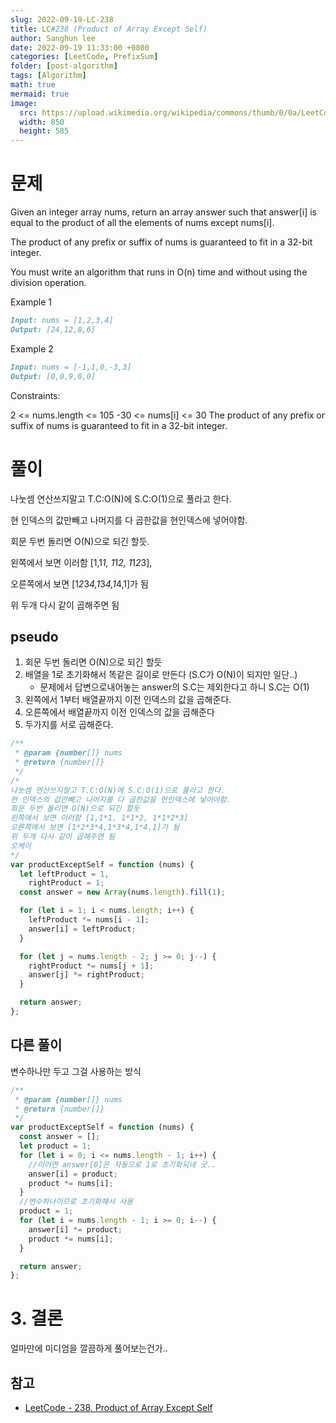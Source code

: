 ```yaml
---
slug: 2022-09-19-LC-238
title: LC#238 (Product of Array Except Self)
author: Sanghun lee
date: 2022-09-19 11:33:00 +0800
categories: [LeetCode, PrefixSum]
folder: [post-algorithm]
tags: [Algorithm]
math: true
mermaid: true
image:
  src: https://upload.wikimedia.org/wikipedia/commons/thumb/0/0a/LeetCode_Logo_black_with_text.svg/640px-LeetCode_Logo_black_with_text.svg.png
  width: 850
  height: 585
---
```


# 문제

Given an integer array nums, return an array answer such that answer[i] is equal to the product of all the elements of nums except nums[i].

The product of any prefix or suffix of nums is guaranteed to fit in a 32-bit integer.

You must write an algorithm that runs in O(n) time and without using the division operation.

Example 1

```md
Input: nums = [1,2,3,4]
Output: [24,12,8,6]
```

Example 2

```md
Input: nums = [-1,1,0,-3,3]
Output: [0,0,9,0,0]
```

Constraints:

2 <= nums.length <= 105
-30 <= nums[i] <= 30
The product of any prefix or suffix of nums is guaranteed to fit in a 32-bit integer.

# 풀이

나눗셈 연산쓰지말고 T.C:O(N)에 S.C:O(1)으로 풀라고 한다.

현 인덱스의 값만빼고 나머지를 다 곱한값을 현인덱스에 넣어야함.

회문 두번 돌리면 O(N)으로 되긴 할듯.

왼쪽에서 보면 이러함 [1,1*1, 1*1*2, 1*1*2*3],

오른쪽에서 보면 [1*2*3*4,1*3*4,1*4,1]가 됨

위 두개 다시 같이 곱해주면 됨

## pseudo

1. 회문 두번 돌리면 O(N)으로 되긴 할듯
2. 배열을 1로 초기화해서 똑같은 길이로 만든다 (S.C가 O(N)이 되지만 일단..)
   - 문제에서 답변으로내어놓는 answer의 S.C는 제외한다고 하니 S.C는 O(1)
3. 왼쪽에서 1부터 배열끝까지 이전 인덱스의 값을 곱해준다.
4. 오른쪽에서 배열끝까지 이전 인덱스의 값을 곱해준다
5. 두가지를 서로 곱해준다.

```javascript
/**
 * @param {number[]} nums
 * @return {number[]}
 */
/*
나눗셈 연산쓰지말고 T.C:O(N)에 S.C:O(1)으로 풀라고 한다.
현 인덱스의 값만빼고 나머지를 다 곱한값을 현인덱스에 넣어야함.
회문 두번 돌리면 O(N)으로 되긴 할듯
왼쪽에서 보면 이러함 [1,1*1, 1*1*2, 1*1*2*3]
오른쪽에서 보면 [1*2*3*4,1*3*4,1*4,1]가 됨
위 두개 다시 같이 곱해주면 됨
오케이
*/
var productExceptSelf = function (nums) {
  let leftProduct = 1,
    rightProduct = 1;
  const answer = new Array(nums.length).fill(1);

  for (let i = 1; i < nums.length; i++) {
    leftProduct *= nums[i - 1];
    answer[i] = leftProduct;
  }

  for (let j = nums.length - 2; j >= 0; j--) {
    rightProduct *= nums[j + 1];
    answer[j] *= rightProduct;
  }

  return answer;
};
```

## 다른 풀이

변수하나만 두고 그걸 사용하는 방식

```javascript
/**
 * @param {number[]} nums
 * @return {number[]}
 */
var productExceptSelf = function (nums) {
  const answer = [];
  let product = 1;
  for (let i = 0; i <= nums.length - 1; i++) {
    //이러면 answer[0]은 자동으로 1로 초기화되네 굿..
    answer[i] = product;
    product *= nums[i];
  }
  //변수하나이므로 초기화해서 사용
  product = 1;
  for (let i = nums.length - 1; i >= 0; i--) {
    answer[i] *= product;
    product *= nums[i];
  }

  return answer;
};
```

# 3. 결론

얼마만에 미디엄을 깔끔하게 풀어보는건가..

## 참고

- [LeetCode - 238. Product of Array Except Self](https://leetcode.com/submissions/detail/802828103/)

